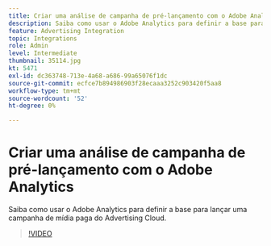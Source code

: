 ```yaml
---
title: Criar uma análise de campanha de pré-lançamento com o Adobe Analytics
description: Saiba como usar o Adobe Analytics para definir a base para lançar uma campanha de mídia paga do Advertising Cloud.
feature: Advertising Integration
topic: Integrations
role: Admin
level: Intermediate
thumbnail: 35114.jpg
kt: 5471
exl-id: dc363748-713e-4a68-a686-99a65076f1dc
source-git-commit: ecfce7b894986903f28ecaaa3252c903420f5aa8
workflow-type: tm+mt
source-wordcount: '52'
ht-degree: 0%

---
```


# Criar uma análise de campanha de pré-lançamento com o Adobe Analytics

Saiba como usar o Adobe Analytics para definir a base para lançar uma campanha de mídia paga do Advertising Cloud.

>[!VIDEO](https://video.tv.adobe.com/v/35114/?quality=12&learn=on)
